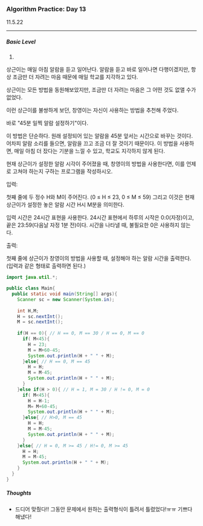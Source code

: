 <h3>Algorithm Practice: Day 13</h3> 

11.5.22

-------

<h5>Basic Level</h5>

1.

상근이는 매일 아침 알람을 듣고 일어난다. 알람을 듣고 바로 일어나면 다행이겠지만, 항상 조금만 더 자려는 마음 때문에 매일 학교를 지각하고 있다.

상근이는 모든 방법을 동원해보았지만, 조금만 더 자려는 마음은 그 어떤 것도 없앨 수가 없었다.

이런 상근이를 불쌍하게 보던, 창영이는 자신이 사용하는 방법을 추천해 주었다.

바로 "45분 일찍 알람 설정하기"이다.

이 방법은 단순하다. 원래 설정되어 있는 알람을 45분 앞서는 시간으로 바꾸는 것이다. 어차피 알람 소리를 들으면, 알람을 끄고 조금 더 잘 것이기 때문이다. 이 방법을 사용하면, 매일 아침 더 잤다는 기분을 느낄 수 있고, 학교도 지각하지 않게 된다.

현재 상근이가 설정한 알람 시각이 주어졌을 때, 창영이의 방법을 사용한다면, 이를 언제로 고쳐야 하는지 구하는 프로그램을 작성하시오.



입력:

첫째 줄에 두 정수 H와 M이 주어진다. (0 ≤ H ≤ 23, 0 ≤ M ≤ 59) 그리고 이것은 현재 상근이가 설정한 놓은 알람 시간 H시 M분을 의미한다.

입력 시간은 24시간 표현을 사용한다. 24시간 표현에서 하루의 시작은 0:0(자정)이고, 끝은 23:59(다음날 자정 1분 전)이다. 시간을 나타낼 때, 불필요한 0은 사용하지 않는다.



출력:

첫째 줄에 상근이가 창영이의 방법을 사용할 때, 설정해야 하는 알람 시간을 출력한다. (입력과 같은 형태로 출력하면 된다.)



```java
import java.util.*;

public class Main{
  public static void main(String[] args){
    Scanner sc = new Scanner(System.in);
    
    int H,M;
    H = sc.nextInt();
    M = sc.nextInt();
    
    if(H == 0){ // H == 0, M == 30 / H == 0, M == 0 
      if( M<45){ 
        H = 23;
        M = M+60-45;
        System.out.println(H + " " + M);
      }else{ // H == 0, M == 45 
        H = H;
        M = M-45;
        System.out.println(H + " " + M);
      }
    }else if(H > 0){ // H = 1, M = 30 / H != 0, M = 0
      if( M<45){
        H = H-1;
        M= M+60-45;
        System.out.println(H + " " + M);
      }else{ // H>0, M == 45
        H = H;
        M = M-45;
        System.out.println(H + " " + M);
      }
    }else{ // H = 0, M >= 45 / H!= 0, M >= 45 
      H = H;
      M = M-45;
      System.out.println(H + " " + M);
    }
  }
}
```

<h5>Thoughts</h5>

- 드디어 맞췄다!! 그동안 문제에서 원하는 출력형식이 틀려서 틀렸었다!ㅠㅠ 기쁘다 해냈다!


